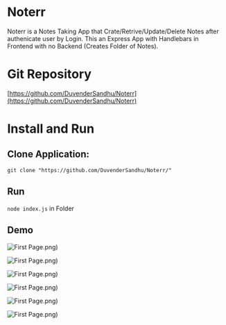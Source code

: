 # Noterr 
Noterr is a Notes Taking App that Crate/Retrive/Update/Delete Notes after authenicate user by Login. This an Express App with Handlebars in Frontend with no Backend (Creates Folder of Notes). 
# Git Repository

[https://github.com/DuvenderSandhu/Noterr](https://github.com/DuvenderSandhu/Noterr)
# Install and Run
## Clone Application: 

```git clone "https://github.com/DuvenderSandhu/Noterr/"```

## Run
```node index.js``` in Folder

## Demo
![First Page](static/Image1).png)

![First Page](static/Image2).png)

![First Page](static/Image3).png)

![First Page](static/Image4).png)

![First Page](static/Image5).png)

![First Page](static/Image6).png)
